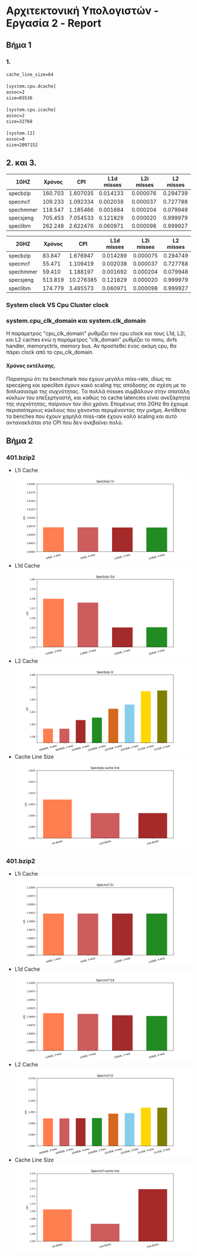 # Αρχιτεκτονική Υπολογιστών - Εργασία 2 - Report

## Βήμα 1
### 1.
```
cache_line_size=64

[system.cpu.dcache]
assoc=2
size=65536

[system.cpu.icache]
assoc=2
size=32768

[system.l2]
assoc=8
size=2097152
```

## 2. και 3.

| 1GHZ | Χρόνος | CPI | L1d misses | L2i misses | L2 misses |
|---|---|---|---|---|---|
| specbzip | 160.703 | 1.607035 | 0.014133 | 0.000076 | 0.294739 |
| specmcf | 109.233 | 1.092334 | 0.002038 | 0.000037 | 0.727788 |
| spechmmer | 118.547 | 1.185466 | 0.001684 | 0.000204 | 0.079949 |
| specsjeng | 705.453 | 7.054533 | 0.121829 | 0.000020 | 0.999979 |
| speclibm | 262.248 | 2.622476 | 0.060971 | 0.000098 | 0.999927 |


| 2GHZ | Χρόνος | CPI | L1d misses | L2i misses | L2 misses |
|---|---|---|---|---|---|
| specbzip | 83.847 | 1.676947 | 0.014289 | 0.000075 | 0.294749 |
| specmcf | 55.471 | 1.109419 | 0.002038 | 0.000037 | 0.727788 |
| spechmmer | 59.410 | 1.188197 | 0.001692 | 0.000204 | 0.079948 |
| specsjeng | 513.819 | 10.276385 | 0.121829 | 0.000020 | 0.999979 |
| speclibm | 174.779 | 3.495573 | 0.060971 | 0.000098 | 0.999927 |

### System clock VS Cpu Cluster clock

### system.cpu_clk_domain και system.clk_domain
Η παράμετρος "cpu_clk_domain" ρυθμίζει τον cpu clock και τους L1d, L2i, και L2 caches ενώ η παράμετρος "clk_domain" ρυθμίζει το mmu, dvfs handler, memoryctrls, memory bus. Αν προστεθεί ένας ακόμη cpu, θα πάρει clock από το cpu_clk_domain.


#### Χρόνος εκτέλεσης.

Παρατηρώ ότι τα benchmark που έχουν μεγάλο miss-rate, ιδίως τα specsjeng και speclibm
έχουν κακό scaling της απόδοσης σε σχέση με το διπλασιασμό της συχνότητας. Τα πολλά misses συμβάλουν στην σπατάλη κύκλων του επεξερτγαστή, και καθώς τα cache latencies είναι ανεξάρτητα της συχνότητας, παίρνουν τον ίδιο χρόνο. Επομένως στα 2GHz θα έχουμε περισσότερους κύκλους που χάνονται περιμένοντας την μνήμη. Αντίθετα τα benches που έχουν χαμηλά miss-rate έχουν καλό scaling και αυτό αντανακλάται στο CPI που δεν ανεβαίνει πολύ.

## Βήμα 2
### 401.bzip2
- L1i Cache
![](plots/specbzip/l1i.png)
- L1d Cache
![](plots/specbzip/l1d.png)
- L2 Cache
![](plots/specbzip/l2.png)
- Cache Line Size
![](plots/specbzip/cache_line.png)

### 401.bzip2
- L1i Cache
![](plots/specmcf/l1i.png)
- L1d Cache
![](plots/specmcf/l1d.png)
- L2 Cache
![](plots/specmcf/l2.png)
- Cache Line Size
![](plots/specmcf/cache_line.png)